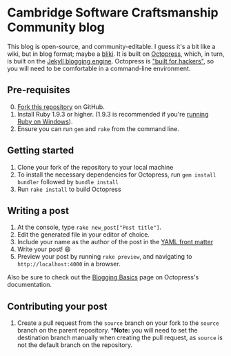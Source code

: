 # Cambridge Software Craftsmanship Community blog

This blog is open-source, and community-editable. I guess it's a bit like a wiki, but in blog format; maybe a [bliki](http://www.martinfowler.com/bliki/WhatIsaBliki.html). It is built on [Octopress](http://octopress.org/), which, in turn, is built on the [Jekyll blogging engine](http://jekyllrb.com). Octopress is ["built for hackers"](http://octopress.org/docs/setup/), so you will need to be comfortable in a command-line environment. 

## Pre-requisites

0. [Fork this repository](https://github.com/camswcraft/camswcraft.github.io/fork) on GitHub.
1. Install Ruby 1.9.3 or higher. (1.9.3 is recommended if you're [running Ruby on Windows](http://rubyinstaller.org/downloads/)).
2. Ensure you can run `gem` and `rake` from the command line.

## Getting started

1. Clone your fork of the repository to your local machine
2. To install the necessary dependencies for Octopress, run `gem install bundler` followed by `bundle install`
3. Run `rake install` to build Octopress

## Writing a post

1. At the console, type `rake new_post["Post title"]`.
2. Edit the generated file in your editor of choice.
3. Include your name as the author of the post in the [YAML front matter](http://jekyllrb.com/docs/frontmatter/)
4. Write your post! :smile:
5. Preview your post by running `rake preview`, and navigating to `http://localhost:4000` in a browser.

Also be sure to check out the [Blogging Basics](http://octopress.org/docs/blogging/) page on Octopress's documentation.

## Contributing your post

1. Create a pull request from the `source` branch on your fork to the `source` branch on the parent repository.
***Note:** you will need to set the destination branch manually when creating the pull request, as `source` is not the
default branch on the repository.